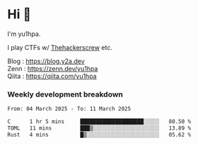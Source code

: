 # Hi 👋

I'm yu1hpa.

I play CTFs w/ [Thehackerscrew](https://www.thehackerscrew.team/) etc.

Blog : https://blog.y2a.dev  
Zenn : https://zenn.dev/yu1hpa  
Qiita : https://qiita.com/yu1hpa  

### Weekly development breakdown

<!--START_SECTION:waka-->

```txt
From: 04 March 2025 - To: 11 March 2025

C      1 hr 5 mins     ████████████████████░░░░░   80.50 %
TOML   11 mins         ███▒░░░░░░░░░░░░░░░░░░░░░   13.89 %
Rust   4 mins          █▒░░░░░░░░░░░░░░░░░░░░░░░   05.62 %
```

<!--END_SECTION:waka-->


